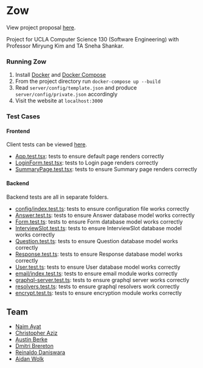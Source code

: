 # Zow

View project proposal [here](documentation/proposal.pdf).

Project for UCLA Computer Science 130 (Software Engineering) with Professor Miryung Kim and TA Sneha Shankar.

### Running Zow

1. Install [Docker](https://www.docker.com/) and [Docker Compose](https://docs.docker.com/compose/)
2. From the project directory run `docker-compose up --build`
3. Read `server/config/template.json` and produce `server/config/private.json` accordingly
4. Visit the website at `localhost:3000`

### Test Cases
#### Frontend
Client tests can be viewed [here](https://github.com/NaimAyat/Zow/tree/master/client/src/tests).
- [App.test.tsx](https://github.com/NaimAyat/Zow/blob/master/client/src/tests/App.test.tsx): tests to ensure default page renders correctly
- [LoginForm.test.tsx](https://github.com/NaimAyat/Zow/blob/master/client/src/tests/LoginForm.test.tsx): tests to Login page renders correctly
- [SummaryPage.test.tsx](https://github.com/NaimAyat/Zow/blob/master/client/src/tests/SummaryPage.test.tsx): tests to ensure Summary page renders correctly


#### Backend
Backend tests are all in separate folders.
- [config/index.test.ts](https://github.com/NaimAyat/Zow/blob/master/server/src/config/index.test.ts): tests to ensure configuration file works correctly
- [Answer.test.ts](https://github.com/NaimAyat/Zow/blob/master/server/src/db/models/Answer.test.ts): tests to ensure Answer database model works correctly
- [Form.test.ts](https://github.com/NaimAyat/Zow/blob/master/server/src/db/models/Form.test.ts): tests to ensure Form database model works correctly
- [InterviewSlot.test.ts](https://github.com/NaimAyat/Zow/blob/master/server/src/db/models/InterviewSlot.test.ts): tests to ensure InterviewSlot database model works correctly
- [Question.test.ts](https://github.com/NaimAyat/Zow/blob/master/server/src/db/models/Question.test.ts): tests to ensure Question database model works correctly
- [Response.test.ts](https://github.com/NaimAyat/Zow/blob/master/server/src/db/models/Response.test.ts): tests to ensure Response database model works correctly
- [User.test.ts](https://github.com/NaimAyat/Zow/blob/master/server/src/db/models/User.test.ts): tests to ensure User database model works correctly
- [email/index.test.ts](https://github.com/NaimAyat/Zow/blob/master/server/src/email/index.test.ts): tests to ensure email module works correctly
- [graphql-server.test.ts](https://github.com/NaimAyat/Zow/blob/master/server/src/handlers/graphql-server.test.ts): tests to ensure graphql server works correctly
- [resolvers.test.ts](https://github.com/NaimAyat/Zow/blob/master/server/src/handlers/resolvers.test.ts): tests to ensure graphql resolvers work correctly
- [encrypt.test.ts](https://github.com/NaimAyat/Zow/blob/master/server/src/services/encrypt.test.ts): tests to ensure encryption module works correctly


## Team

- [Naim Ayat](https://github.com/NaimAyat)
- [Christopher Aziz](https://github.com/caziz)
- [Austin Berke](https://github.com/austinberke)
- [Dmitri Brereton](https://github.com/dkb868)
- [Reinaldo Daniswara](https://github.com/rdans)
- [Aidan Wolk](https://github.com/awolk)
